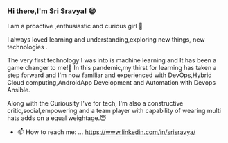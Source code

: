 ### Hi there,I'm Sri Sravya! 😄

<!--
**SriSravyaN/SriSravyaN** is a ✨ _special_ ✨ repository because its `README.md` (this file) appears on your GitHub profile.

###About me 
-->I am a proactive ,enthusiastic and curious girl 🌸
I always loved learning and understanding,exploring new things, new technologies .

The very first technology I was into is machine learning and
It has been a game changer to me!🌝
In this pandemic,my thirst for learning has taken a step forward and
I'm now familiar and experienced with DevOps,Hybrid Cloud computing,AndroidApp Development and Automation with Devops Ansible.

Along with the Curiousity I've for tech, I'm also a constructive critic,social,empowering and a team player with capability of wearing multi hats adds on a equal weightage.😇



- 📫 How to reach me: ...
https://www.linkedin.com/in/srisravya/


